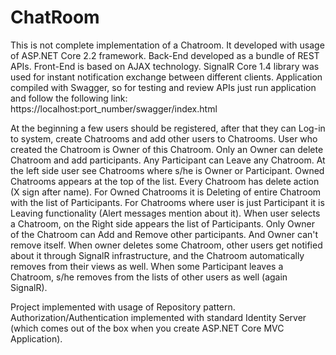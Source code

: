 # ChatRoom
This is not complete implementation of a Chatroom.
It developed with usage of ASP.NET Core 2.2 framework.
Back-End developed as a bundle of REST APIs.
Front-End is based on AJAX technology. 
SignalR Core 1.4 library was used for instant notification exchange between different clients.
Application compiled with Swagger, so for testing and review APIs just run application and follow the following link:
https://localhost:port_number/swagger/index.html

At the beginning a few users should be registered, after that they can Log-in to system, create Chatrooms and add other users to Chatrooms.
User who created the Chatroom is Owner of this Chatroom. Only an Owner can delete Chatroom and add participants.
Any Participant can Leave any Chatroom.
At the left side user see Chatrooms where s/he is Owner or Participant. Owned Chatrooms appears at the top of the list.
Every Chatroom has delete action (X sign after name). For Owned Chatrooms it is Deleting of entire Chatroom with the list of Participants.
For Chatrooms where user is just Participant it is Leaving functionality (Alert messages mention about it).
When user selects a Chatroom, on the Right side appears the list of Participants. Only Owner of the Chatroom can Add and Remove other participants. And Owner can't remove itself.
When owner deletes some Chatroom, other users get notified about it through SignalR infrastructure, and the Chatroom automatically removes from their views as well.
When some Participant leaves a Chatroom, s/he removes from the lists of other users as well (again SignalR).

Project implemented with usage of Repository pattern. Authorization/Authentication implemented with standard Identity Server (which comes out of the box when you create ASP.NET Core MVC Application).
